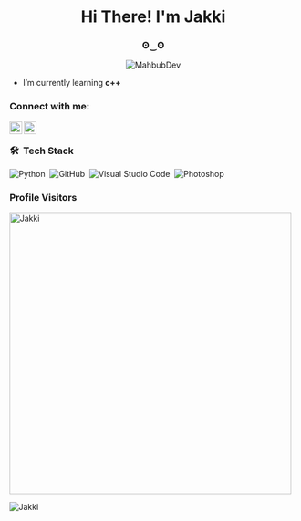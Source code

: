 <h1 align="center">Hi There! I'm Jakki</h1>
<h3 align="center">ʘ‿ʘ
</h3>
<p align="center"> <img src="dev-working.gif" alt="MahbubDev"/> </p>

- I’m currently learning **c++**

### Connect with me:

[<img align="left" alt="Jakki | YouTube" width="22px" src="https://cdn.jsdelivr.net/npm/simple-icons@v3/icons/youtube.svg" />][youtube]
[<img align="left" alt="hrasovecj | Instagram" width="22px" src="https://cdn.jsdelivr.net/npm/simple-icons@v3/icons/instagram.svg" />][instagram]

<br />

### 🛠 &nbsp;Tech Stack

![Python](https://img.shields.io/badge/-Python-05122A?style=flat&logo=python)&nbsp;
![GitHub](https://img.shields.io/badge/-GitHub-05122A?style=flat&logo=github)&nbsp;
![Visual Studio Code](https://img.shields.io/badge/-Visual%20Studio%20Code-05122A?style=flat&logo=visual-studio-code&logoColor=007ACC)&nbsp;
![Photoshop](https://img.shields.io/badge/-Photoshop-05122A?style=flat&logo=adobe-photoshop)&nbsp;
<br />
### Profile Visitors 

<p><img width="494" align="center" src="https://github-readme-stats.vercel.app/api/top-langs?username=ItsJakki&show_icons=true&locale=en&layout=compact" alt="Jakki" /></p>

<p><img align="center" src="https://github-readme-stats.vercel.app/api?username=ItsJakki&show_icons=true&locale=en" alt="Jakki" /></p>

[youtube]: https://youtube.com/@jakki_
[instagram]: https://instagram.com/hrasovecj
